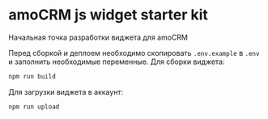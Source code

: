 # amoCRM js widget starter kit
Начальная точка разработки виджета для amoCRM

Перед сборкой и деплоем необходимо скопировать `.env.example` в `.env` и заполнить необходимые переменные.
Для сборки виджета:

```bash
npm run build
```

Для загрузки виджета в аккаунт:

```bash
npm run upload
```
